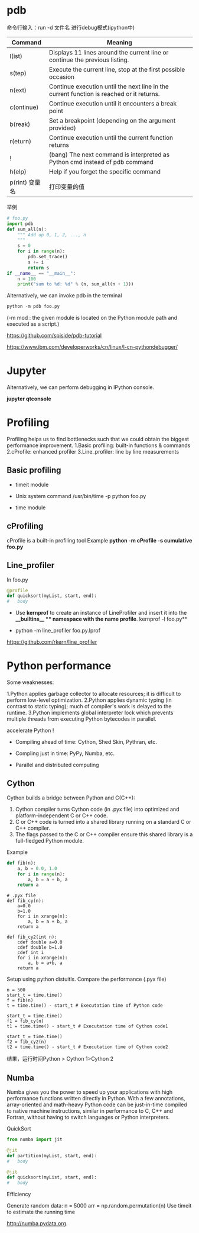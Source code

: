 # pdb

命令行输入：run -d 文件名     进行debug模式(ipython中)

| Command         | Meaning                                                      |
| --------------- | ------------------------------------------------------------ |
| l(ist)          | Displays 11 lines around the current line or continue the previous listing. |
| s(tep)          | Execute the current line, stop at the first possible occasion |
| n(ext)          | Continue execution until the next line in the current function is reached or it returns. |
| c(ontinue)      | Continue execution until it encounters a break point         |
| b(reak)         | Set a breakpoint (depending on the argument provided)        |
| r(eturn)        | Continue execution until the current function returns        |
| !               | (bang) The next command is interpreted as Python cmd instead of pdb command |
| h(elp)          | Help if you forget the specific command                      |
| p(rint)  变量名 | 打印变量的值                                                 |

举例

```python
# foo.py
import pdb
def sum_all(n):
    """ Add up 0, 1, 2, ..., n
    """
    s = 0
    for i in range(n):
        pdb.set_trace()
        s += i
        return s
if __name__ == "__main__":
    n = 100
    print("sum to %d: %d" % (n, sum_all(n + 1)))
```

Alternatively, we can invoke pdb in  the terminal

```python
python -m pdb foo.py
```

(-m mod : the given module is located on the Python module path and executed as a script.)

https://github.com/spiside/pdb-tutorial

https://www.ibm.com/developerworks/cn/linux/l-cn-pythondebugger/

# Jupyter

Alternatively, we can perform  debugging in IPython console.

**jupyter qtconsole**

# Profiling

Profiling helps us to find bottlenecks such that we could obtain the biggest performance improvement.
1.Basic profiling: built-in functions & commands
2.cProfile: enhanced profiler
3.Line_profiler: line by line measurements

## Basic profiling

* timeit module
* Unix system command /usr/bin/time -p python foo.py


* time module

## cProfiling

cProfile is a built-in profiling tool
Example
**python -m cProfile -s cumulative foo.py**

## Line_profiler

In foo.py

```python
@profile
def quicksort(myList, start, end):
# 	body
```

* Use **kernprof** to create an instance of LineProfiler and insert it into the **\_\_builtins\_\_ ** namespace with the name profile**. kernprof -l foo.py**


* python -m line_profiler foo.py.lprof

https://github.com/rkern/line_profiler



# Python performance

Some weaknesses:

1.Python applies garbage collector to allocate resources; it is difficult to perform low-level optimization.
2.Python applies dynamic typing (in contrast to static typing); much of compiler's work is delayed to the runtime.
3.Python implements global interpreter lock which prevents multiple threads from executing Python bytecodes in parallel.

accelerate Python !

* Compiling ahead of time: Cython, Shed Skin, Pythran, etc.


* Compling just in time: PyPy, Numba, etc.


* Parallel and distributed computing

## Cython

Cython builds a bridge between Python and C(C++):

1. Cython compiler turns Cython code (in .pyx file) into optimized and platform-independent C or C++ code.
2. C or C++ code is turned into a shared library running on a standard C or C++ compiler.
3. The flags passed to the C or C++ compiler ensure this shared library is a full-fledged Python module.

Example

```python
def fib(n):
    a, b = 0.0, 1.0
    for i in range(n):
        a, b = a + b, a
    return a
```

```cython
# .pyx file
def fib_cy(n):
    a=0.0
    b=1.0
    for i in xrange(n):
        a, b = a + b, a
    return a

def fib_cy2(int n):
    cdef double a=0.0
    cdef double b=1.0
    cdef int i
    for i in xrange(n):
        a, b = a+b, a
    return a
```

Setup using python distuitls. Compare the performance (.pyx file)

```cython
n = 500
start_t = time.time()
f = fib(n)
t = time.time() - start_t # Executation time of Python code

start_t = time.time()
f1 = fib_cy(n)
t1 = time.time() - start_t # Executation time of Cython code1

start_t = time.time()
f2 = fib_cy2(n)
t2 = time.time() - start_t # Executation time of Cython code2
```

结果，运行时间Python > Cython 1>Cython 2

## Numba

Numba gives you the power to speed up your applications with high performance functions written directly
in Python. With a few annotations, array-oriented and math-heavy Python code can be just-in-time compiled to native machine instructions, similar in performance to C, C++ and Fortran,
without having to switch languages or Python interpreters.

QuickSort

```python
from numba import jit

@jit
def partition(myList, start, end):
# 	body

@jit
def quicksort(myList, start, end):
# 	body
```

Efficiency

Generate random data: n = 5000
arr = np.random.permutation(n)
Use timeit to estimate the running time

http://numba.pydata.org.



